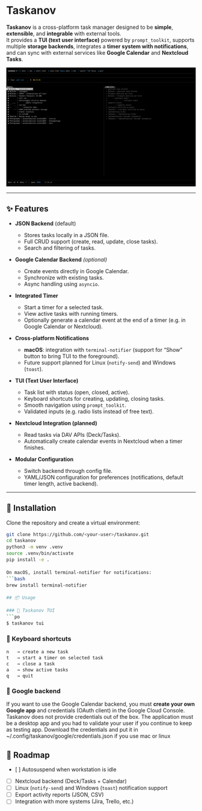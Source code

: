 # Taskanov

**Taskanov** is a cross-platform task manager designed to be **simple**, **extensible**, and **integrable** with external tools.  
It provides a **TUI (text user interface)** powered by `prompt_toolkit`, supports multiple **storage backends**, integrates a **timer system with notifications**, and can sync with external services like **Google Calendar** and **Nextcloud Tasks**.  

![Taskanov Screenshot](./img/1.png)

---


## ✨ Features

- **JSON Backend** (default)  
  - Stores tasks locally in a JSON file.  
  - Full CRUD support (create, read, update, close tasks).  
  - Search and filtering of tasks.  

- **Google Calendar Backend** *(optional)*  
  - Create events directly in Google Calendar.  
  - Synchronize with existing tasks.  
  - Async handling using `asyncio`.  

- **Integrated Timer**  
  - Start a timer for a selected task.  
  - View active tasks with running timers.  
  - Optionally generate a calendar event at the end of a timer (e.g. in Google Calendar or Nextcloud).  

- **Cross-platform Notifications**  
  - **macOS**: integration with `terminal-notifier` (support for “Show” button to bring TUI to the foreground).  
  - Future support planned for Linux (`notify-send`) and Windows (`toast`).  

- **TUI (Text User Interface)**  
  - Task list with status (open, closed, active).  
  - Keyboard shortcuts for creating, updating, closing tasks.  
  - Smooth navigation using `prompt_toolkit`.  
  - Validated inputs (e.g. radio lists instead of free text).  

- **Nextcloud Integration (planned)**  
  - Read tasks via DAV APIs (Deck/Tasks).  
  - Automatically create calendar events in Nextcloud when a timer finishes.  

- **Modular Configuration**  
  - Switch backend through config file.  
  - YAML/JSON configuration for preferences (notifications, default timer length, active backend).  

---

## 🚀 Installation

Clone the repository and create a virtual environment:

```bash
git clone https://github.com/<your-user>/taskanov.git
cd taskanov
python3 -m venv .venv
source .venv/bin/activate
pip install -e .

On macOS, install terminal-notifier for notifications:
```bash
brew install terminal-notifier

## 📦 Usage

### 🔹 Taskanov TUI
```po
$ taskanov tui
```

### 🔹 Keyboard shortcuts
```po
n   → create a new task
t   → start a timer on selected task
c   → close a task
a   → show active tasks
q   → quit
```

### 🔹 Google backend
If you want to use the Google Calendar backend, you must **create your own Google app** and credentials (OAuth client) in the Google Cloud Console. Taskanov does not provide credentials out of the box.
The application must be a desktop app and you had to validate your user if you continue to keep as testing app.
Download the credentials and put it in ~/.config/taskanov/google/credentials.json if you use mac or linux

## 🔮 Roadmap
- [ ] Autosuspend when workstation is idle
- [ ] Nextcloud backend (Deck/Tasks + Calendar)
- [ ] Linux (`notify-send`) and Windows (`toast`) notification support
- [ ] Export activity reports (JSON, CSV)
- [ ] Integration with more systems (Jira, Trello, etc.)
